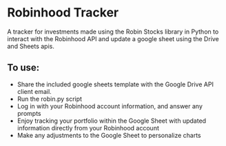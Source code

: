 # Robinhood Tracker
A tracker for investments made using the Robin Stocks library in Python to interact with the Robinhood API and update a google sheet using the Drive and Sheets apis.
## To use:
* Share the included google sheets template with the Google Drive API client email.
* Run the robin.py script
* Log in with your Robinhood account information, and answer any prompts
* Enjoy tracking your portfolio within the Google Sheet with updated information directly from your Robinhood account
* Make any adjustments to the Google Sheet to personalize charts
